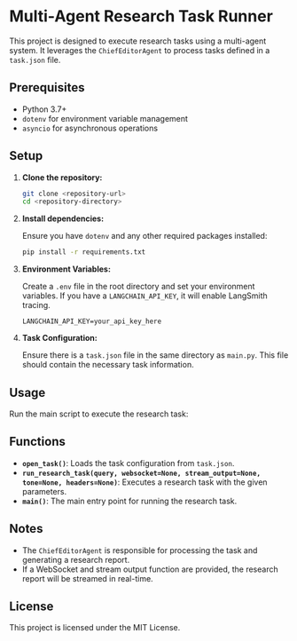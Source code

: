  # Multi-Agent Research Task Runner

This project is designed to execute research tasks using a multi-agent system. It leverages the `ChiefEditorAgent` to process tasks defined in a `task.json` file.

## Prerequisites

- Python 3.7+
- `dotenv` for environment variable management
- `asyncio` for asynchronous operations

## Setup

1. **Clone the repository:**

   ```bash
   git clone <repository-url>
   cd <repository-directory>
   ```

2. **Install dependencies:**

   Ensure you have `dotenv` and any other required packages installed:

   ```bash
   pip install -r requirements.txt
   ```

3. **Environment Variables:**

   Create a `.env` file in the root directory and set your environment variables. If you have a `LANGCHAIN_API_KEY`, it will enable LangSmith tracing.

   ```
   LANGCHAIN_API_KEY=your_api_key_here
   ```

4. **Task Configuration:**

   Ensure there is a `task.json` file in the same directory as `main.py`. This file should contain the necessary task information.

## Usage

Run the main script to execute the research task:

## Functions

- **`open_task()`**: Loads the task configuration from `task.json`.
- **`run_research_task(query, websocket=None, stream_output=None, tone=None, headers=None)`**: Executes a research task with the given parameters.
- **`main()`**: The main entry point for running the research task.

## Notes

- The `ChiefEditorAgent` is responsible for processing the task and generating a research report.
- If a WebSocket and stream output function are provided, the research report will be streamed in real-time.

## License

This project is licensed under the MIT License.
